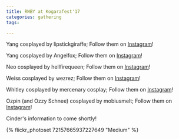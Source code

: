 ```yaml
---
title: RWBY at Kogarafest'17
categories: gathering
tags: 

---
```


Yang cosplayed by lipstickgiraffe; Follow them on [Instagram](https://www.instagram.com/lipstickgiraffe)!

Yang cosplayed by Angelfox; Follow them on [Instagram](https://www.instagram.com/lovelyabyss)!

Neo cosplayed by hellfirequeen; Follow them on [Instagram](https://www.instagram.com/hellfire_queen)!

Weiss cosplayed by wezrez; Follow them on [Instagram](https://www.instagram.com/wezrez)!    

Whitley cosplayed by mercenary cosplay; Follow them on [Instagram](https://www.instagram.com/mercenaryscum)!

Ozpin (and Ozzy Schnee) cosplayed by mobiusmelt; Follow them on [Instagram](https://www.instagram.com/mobiusmelt)!

Cinder's information to come shortly!

{% flickr_photoset 72157665937227649 "Medium" %}